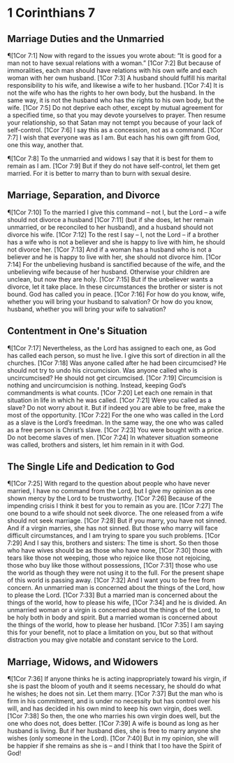 # 1 Corinthians 7

## Marriage Duties and the Unmarried
¶[1Cor 7:1] Now with regard to the issues you wrote about: “It is good for a man not to have sexual relations with a woman.”
[1Cor 7:2] But because of immoralities, each man should have relations with his own wife and each woman with her own husband.
[1Cor 7:3] A husband should fulfill his marital responsibility to his wife, and likewise a wife to her husband.
[1Cor 7:4] It is not the wife who has the rights to her own body, but the husband. In the same way, it is not the husband who has the rights to his own body, but the wife.
[1Cor 7:5] Do not deprive each other, except by mutual agreement for a specified time, so that you may devote yourselves to prayer. Then resume your relationship, so that Satan may not tempt you because of your lack of self-control.
[1Cor 7:6] I say this as a concession, not as a command.
[1Cor 7:7] I wish that everyone was as I am. But each has his own gift from God, one this way, another that.

¶[1Cor 7:8] To the unmarried and widows I say that it is best for them to remain as I am.
[1Cor 7:9] But if they do not have self-control, let them get married. For it is better to marry than to burn with sexual desire.

## Marriage, Separation, and Divorce
¶[1Cor 7:10] To the married I give this command – not I, but the Lord – a wife should not divorce a husband
[1Cor 7:11] (but if she does, let her remain unmarried, or be reconciled to her husband), and a husband should not divorce his wife.
[1Cor 7:12] To the rest I say – I, not the Lord – if a brother has a wife who is not a believer and she is happy to live with him, he should not divorce her.
[1Cor 7:13] And if a woman has a husband who is not a believer and he is happy to live with her, she should not divorce him.
[1Cor 7:14] For the unbelieving husband is sanctified because of the wife, and the unbelieving wife because of her husband. Otherwise your children are unclean, but now they are holy.
[1Cor 7:15] But if the unbeliever wants a divorce, let it take place. In these circumstances the brother or sister is not bound. God has called you in peace.
[1Cor 7:16] For how do you know, wife, whether you will bring your husband to salvation? Or how do you know, husband, whether you will bring your wife to salvation?

## Contentment in One's Situation
¶[1Cor 7:17] Nevertheless, as the Lord has assigned to each one, as God has called each person, so must he live. I give this sort of direction in all the churches.
[1Cor 7:18] Was anyone called after he had been circumcised? He should not try to undo his circumcision. Was anyone called who is uncircumcised? He should not get circumcised.
[1Cor 7:19] Circumcision is nothing and uncircumcision is nothing. Instead, keeping God’s commandments is what counts.
[1Cor 7:20] Let each one remain in that situation in life in which he was called.
[1Cor 7:21] Were you called as a slave? Do not worry about it. But if indeed you are able to be free, make the most of the opportunity.
[1Cor 7:22] For the one who was called in the Lord as a slave is the Lord’s freedman. In the same way, the one who was called as a free person is Christ’s slave.
[1Cor 7:23] You were bought with a price. Do not become slaves of men.
[1Cor 7:24] In whatever situation someone was called, brothers and sisters, let him remain in it with God.

## The Single Life and Dedication to God
¶[1Cor 7:25] With regard to the question about people who have never married, I have no command from the Lord, but I give my opinion as one shown mercy by the Lord to be trustworthy.
[1Cor 7:26] Because of the impending crisis I think it best for you to remain as you are.
[1Cor 7:27] The one bound to a wife should not seek divorce. The one released from a wife should not seek marriage.
[1Cor 7:28] But if you marry, you have not sinned. And if a virgin marries, she has not sinned. But those who marry will face difficult circumstances, and I am trying to spare you such problems.
[1Cor 7:29] And I say this, brothers and sisters: The time is short. So then those who have wives should be as those who have none,
[1Cor 7:30] those with tears like those not weeping, those who rejoice like those not rejoicing, those who buy like those without possessions,
[1Cor 7:31] those who use the world as though they were not using it to the full. For the present shape of this world is passing away.
[1Cor 7:32] And I want you to be free from concern. An unmarried man is concerned about the things of the Lord, how to please the Lord.
[1Cor 7:33] But a married man is concerned about the things of the world, how to please his wife,
[1Cor 7:34] and he is divided. An unmarried woman or a virgin is concerned about the things of the Lord, to be holy both in body and spirit. But a married woman is concerned about the things of the world, how to please her husband.
[1Cor 7:35] I am saying this for your benefit, not to place a limitation on you, but so that without distraction you may give notable and constant service to the Lord.

## Marriage, Widows, and Widowers
¶[1Cor 7:36] If anyone thinks he is acting inappropriately toward his virgin, if she is past the bloom of youth and it seems necessary, he should do what he wishes; he does not sin. Let them marry.
[1Cor 7:37] But the man who is firm in his commitment, and is under no necessity but has control over his will, and has decided in his own mind to keep his own virgin, does well.
[1Cor 7:38] So then, the one who marries his own virgin does well, but the one who does not, does better.
[1Cor 7:39] A wife is bound as long as her husband is living. But if her husband dies, she is free to marry anyone she wishes (only someone in the Lord).
[1Cor 7:40] But in my opinion, she will be happier if she remains as she is – and I think that I too have the Spirit of God!
